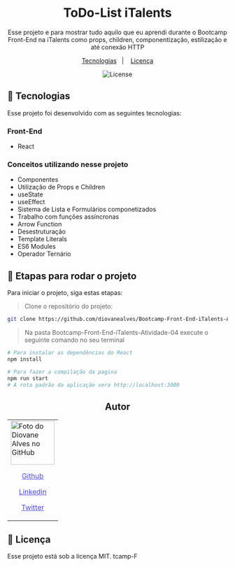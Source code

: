 <h1 align="center">ToDo-List iTalents</h1>

<p align="center">Esse projeto e para mostrar tudo aquilo que eu aprendi durante o Bootcamp Front-End na iTalents como props, children, componentização, estilização e até conexão HTTP</p>

<p align="center">
  <a href="#-tecnologias">Tecnologias</a>&nbsp;&nbsp;&nbsp;|&nbsp;&nbsp;&nbsp;
  <a href="#memo-licença">Licença</a>
</p>

<p align="center">
  <img alt="License" src="https://img.shields.io/static/v1?label=license&message=MIT&color=49AA26&labelColor=000000">
</p>

## 🚀 Tecnologias

Esse projeto foi desenvolvido com as seguintes tecnologias:

### Front-End

- React

### Conceitos utilizando nesse projeto

- Componentes
- Utilização de Props e Children
- useState
- useEffect
- Sistema de Lista e Formulários componetizados 
- Trabalho com funções assíncronas
- Arrow Function
- Desestruturação
- Template Literals
- ES6 Modules
- Operador Ternário

## 🚀 Etapas para rodar o projeto

Para iniciar o projeto, siga estas etapas:

> Clone o repositório do projeto:

```bash
git clone https://github.com/diovanealves/Bootcamp-Front-End-iTalents-Atividade-04
```

> Na pasta Bootcamp-Front-End-iTalents-Atividade-04 execute o seguinte comando no seu terminal

```bash
# Para instalar as dependências do React
npm install

# Para fazer a compilação da pagina
npm run start
# A rota padrão da aplicação sera http://localhost:3000
```

<h2 align="center">Autor</h2>
<table>
  <tr>
    <td>
        <img src="https://avatars.githubusercontent.com/u/87160050?v=4" width="100px;" alt="Foto do Diovane Alves no GitHub"/>
            <a href="https://github.com/diovanealves" style="color:#4f46e5" align="center">
                <p>Github</p>
            </a>
            <a href="https://www.linkedin.com/in/diovane-alves-de-oliveira-5320a0217/" style="color:#4f46e5" align="center">
                <p>Linkedin</p>
            </a>
            <a href="https://twitter.com/deluxyfps" style="color:#4f46e5" align="center">
                <p>Twitter</p>
            </a>
    </td>
  </tr>
</table>

## 📝 Licença

Esse projeto está sob a licença MIT.
tcamp-F
